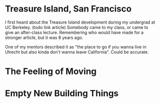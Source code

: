 # Treasure Island, San Francisco

I first heard about the Treasure Island development during my undergrad at UC Berkeley. (todo link article) Somebody came to my class, or came to give an after-class lecture. Remembering who would have made for a stronger article, but it was 8 years ago.

One of my mentors described it as "the place to go if you wanna live in Utrecht but also kinda don't wanna leave California". Could be accurate. 

# The Feeling of Moving

# Empty New Building Things
